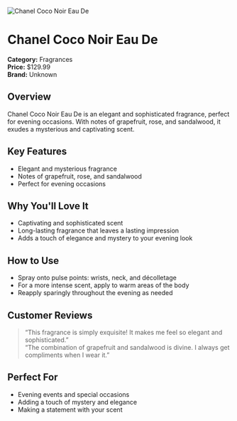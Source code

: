 ![Chanel Coco Noir Eau De](https://cdn.dummyjson.com/product-images/fragrances/chanel-coco-noir-eau-de/1.webp)

# Chanel Coco Noir Eau De

**Category:** Fragrances  
**Price:** $129.99  
**Brand:** Unknown

## Overview  
Chanel Coco Noir Eau De is an elegant and sophisticated fragrance, perfect for evening occasions. With notes of grapefruit, rose, and sandalwood, it exudes a mysterious and captivating scent.

## Key Features  
- Elegant and mysterious fragrance  
- Notes of grapefruit, rose, and sandalwood  
- Perfect for evening occasions  

## Why You'll Love It  
- Captivating and sophisticated scent  
- Long-lasting fragrance that leaves a lasting impression  
- Adds a touch of elegance and mystery to your evening look  

## How to Use  
- Spray onto pulse points: wrists, neck, and décolletage  
- For a more intense scent, apply to warm areas of the body  
- Reapply sparingly throughout the evening as needed  

## Customer Reviews  
> “This fragrance is simply exquisite! It makes me feel so elegant and sophisticated.”  
> “The combination of grapefruit and sandalwood is divine. I always get compliments when I wear it.”

## Perfect For  
- Evening events and special occasions  
- Adding a touch of mystery and elegance  
- Making a statement with your scent